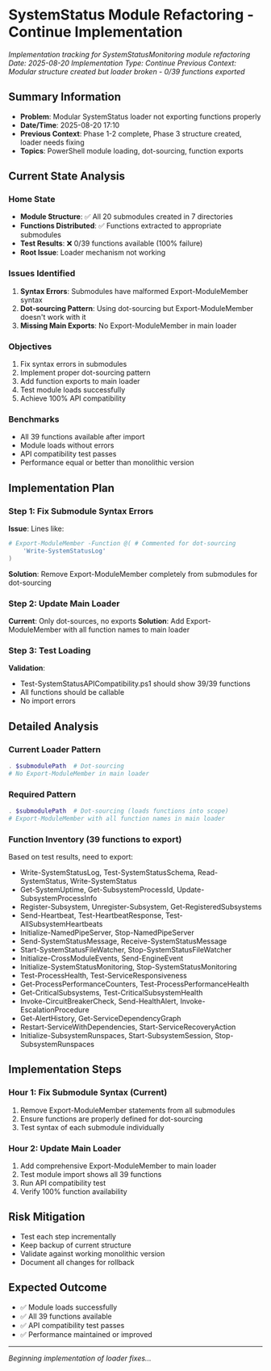 # SystemStatus Module Refactoring - Continue Implementation
*Implementation tracking for SystemStatusMonitoring module refactoring*
*Date: 2025-08-20*
*Implementation Type: Continue*
*Previous Context: Modular structure created but loader broken - 0/39 functions exported*

## Summary Information
- **Problem**: Modular SystemStatus loader not exporting functions properly
- **Date/Time**: 2025-08-20 17:10
- **Previous Context**: Phase 1-2 complete, Phase 3 structure created, loader needs fixing
- **Topics**: PowerShell module loading, dot-sourcing, function exports

## Current State Analysis

### Home State
- **Module Structure**: ✅ All 20 submodules created in 7 directories 
- **Functions Distributed**: ✅ Functions extracted to appropriate submodules
- **Test Results**: ❌ 0/39 functions available (100% failure)
- **Root Issue**: Loader mechanism not working

### Issues Identified
1. **Syntax Errors**: Submodules have malformed Export-ModuleMember syntax
2. **Dot-sourcing Pattern**: Using dot-sourcing but Export-ModuleMember doesn't work with it
3. **Missing Main Exports**: No Export-ModuleMember in main loader

### Objectives  
1. Fix syntax errors in submodules
2. Implement proper dot-sourcing pattern
3. Add function exports to main loader
4. Test module loads successfully
5. Achieve 100% API compatibility

### Benchmarks
- All 39 functions available after import
- Module loads without errors
- API compatibility test passes
- Performance equal or better than monolithic version

## Implementation Plan

### Step 1: Fix Submodule Syntax Errors
**Issue**: Lines like:
```powershell
# Export-ModuleMember -Function @( # Commented for dot-sourcing
    'Write-SystemStatusLog'
)
```
**Solution**: Remove Export-ModuleMember completely from submodules for dot-sourcing

### Step 2: Update Main Loader
**Current**: Only dot-sources, no exports
**Solution**: Add Export-ModuleMember with all function names to main loader

### Step 3: Test Loading
**Validation**: 
- Test-SystemStatusAPICompatibility.ps1 should show 39/39 functions
- All functions should be callable
- No import errors

## Detailed Analysis

### Current Loader Pattern
```powershell
. $submodulePath  # Dot-sourcing
# No Export-ModuleMember in main loader
```

### Required Pattern  
```powershell
. $submodulePath  # Dot-sourcing (loads functions into scope)
# Export-ModuleMember with all function names in main loader
```

### Function Inventory (39 functions to export)
Based on test results, need to export:
- Write-SystemStatusLog, Test-SystemStatusSchema, Read-SystemStatus, Write-SystemStatus
- Get-SystemUptime, Get-SubsystemProcessId, Update-SubsystemProcessInfo  
- Register-Subsystem, Unregister-Subsystem, Get-RegisteredSubsystems
- Send-Heartbeat, Test-HeartbeatResponse, Test-AllSubsystemHeartbeats
- Initialize-NamedPipeServer, Stop-NamedPipeServer
- Send-SystemStatusMessage, Receive-SystemStatusMessage
- Start-SystemStatusFileWatcher, Stop-SystemStatusFileWatcher
- Initialize-CrossModuleEvents, Send-EngineEvent  
- Initialize-SystemStatusMonitoring, Stop-SystemStatusMonitoring
- Test-ProcessHealth, Test-ServiceResponsiveness
- Get-ProcessPerformanceCounters, Test-ProcessPerformanceHealth
- Get-CriticalSubsystems, Test-CriticalSubsystemHealth
- Invoke-CircuitBreakerCheck, Send-HealthAlert, Invoke-EscalationProcedure
- Get-AlertHistory, Get-ServiceDependencyGraph
- Restart-ServiceWithDependencies, Start-ServiceRecoveryAction
- Initialize-SubsystemRunspaces, Start-SubsystemSession, Stop-SubsystemRunspaces

## Implementation Steps

### Hour 1: Fix Submodule Syntax (Current)
1. Remove Export-ModuleMember statements from all submodules
2. Ensure functions are properly defined for dot-sourcing
3. Test syntax of each submodule individually

### Hour 2: Update Main Loader
1. Add comprehensive Export-ModuleMember to main loader
2. Test module import shows all 39 functions
3. Run API compatibility test
4. Verify 100% function availability

## Risk Mitigation
- Test each step incrementally
- Keep backup of current structure  
- Validate against working monolithic version
- Document all changes for rollback

## Expected Outcome
- ✅ Module loads successfully
- ✅ All 39 functions available  
- ✅ API compatibility test passes
- ✅ Performance maintained or improved

---

*Beginning implementation of loader fixes...*